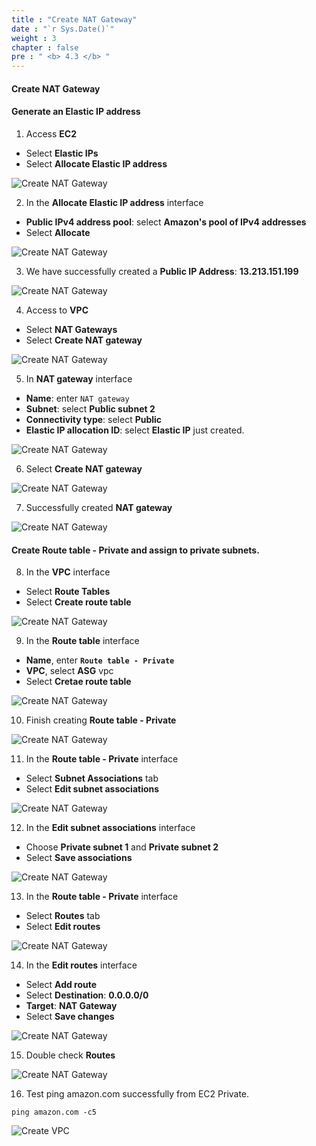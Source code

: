 ```yaml
---
title : "Create NAT Gateway"
date : "`r Sys.Date()`"
weight : 3
chapter : false
pre : " <b> 4.3 </b> "
---
```


#### Create NAT Gateway

#### Generate an Elastic IP address

1. Access **EC2**

- Select **Elastic IPs**
- Select **Allocate Elastic IP address**

![Create NAT Gateway](/images/4-CreateEc2Server/4.3-natgateway/0001-natgaw.png?featherlight=false&width=90pc)

2. In the **Allocate Elastic IP address** interface

- **Public IPv4 address pool**: select **Amazon's pool of IPv4 addresses**
- Select **Allocate**

![Create NAT Gateway](/images/4-CreateEc2Server/4.3-natgateway/0002-natgaw.png?featherlight=false&width=90pc)

3. We have successfully created a **Public IP Address**: **13.213.151.199**

![Create NAT Gateway](/images/4-CreateEc2Server/4.3-natgateway/0003-natgaw.png?featherlight=false&width=90pc)

4. Access to **VPC**

- Select **NAT Gateways**
- Select **Create NAT gateway**

![Create NAT Gateway](/images/4-CreateEc2Server/4.3-natgateway/0004-natgaw.png?featherlight=false&width=90pc)

5. In **NAT gateway** interface

- **Name**: enter `NAT gateway`
- **Subnet**: select **Public subnet 2**
- **Connectivity type**: select **Public**
- **Elastic IP allocation ID**: select **Elastic IP** just created.

![Create NAT Gateway](/images/4-CreateEc2Server/4.3-natgateway/0005-natgaw.png?featherlight=false&width=90pc)

6. Select **Create NAT gateway**

![Create NAT Gateway](/images/4-CreateEc2Server/4.3-natgateway/0006-natgaw.png?featherlight=false&width=90pc)

7. Successfully created **NAT gateway**

![Create NAT Gateway](/images/4-CreateEc2Server/4.3-natgateway/0007-natgaw.png?featherlight=false&width=90pc)

#### Create Route table - Private and assign to private subnets.

8. In the **VPC** interface

- Select **Route Tables**
- Select **Create route table**

![Create NAT Gateway](/images/4-CreateEc2Server/4.3-natgateway/0008-natgaw.png?featherlight=false&width=90pc)

9. In the **Route table** interface

- **Name**, enter **```Route table - Private```**
- **VPC**, select **ASG** vpc
- Select **Cretae route table**

![Create NAT Gateway](/images/4-CreateEc2Server/4.3-natgateway/0009-natgaw.png?featherlight=false&width=90pc)

10. Finish creating **Route table - Private**

![Create NAT Gateway](/images/4-CreateEc2Server/4.3-natgateway/00010-natgaw.png?featherlight=false&width=90pc)

11. In the **Route table - Private** interface

- Select **Subnet Associations** tab
- Select **Edit subnet associations**

![Create NAT Gateway](/images/4-CreateEc2Server/4.3-natgateway/00011-natgaw.png?featherlight=false&width=90pc)

12. In the **Edit subnet associations** interface

- Choose **Private subnet 1** and **Private subnet 2**
- Select **Save associations**

![Create NAT Gateway](/images/4-CreateEc2Server/4.3-natgateway/00012-natgaw.png?featherlight=false&width=90pc)

13. In the **Route table - Private** interface

- Select **Routes** tab
- Select **Edit routes**

![Create NAT Gateway](/images/4-CreateEc2Server/4.3-natgateway/00013-natgaw.png?featherlight=false&width=90pc)

14. In the **Edit routes** interface

- Select **Add route**
- Select **Destination**: **0.0.0.0/0**
- **Target**: **NAT Gateway**
- Select **Save changes**

![Create NAT Gateway](/images/4-CreateEc2Server/4.3-natgateway/00014-natgaw.png?featherlight=false&width=90pc)

15. Double check **Routes**

![Create NAT Gateway](/images/4-CreateEc2Server/4.3-natgateway/00015-natgaw.png?featherlight=false&width=90pc)

16. Test ping amazon.com successfully from EC2 Private.

```
ping amazon.com -c5
```

![Create VPC](/images/4-CreateEc2Server/4.2-ec2connect/00018-ec2connect.png?featherlight=false&width=90pc)